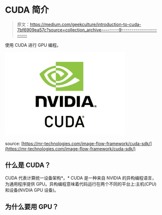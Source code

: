 # CUDA 简介

> 原文：<https://medium.com/geekculture/introduction-to-cuda-7bf6909ea57c?source=collection_archive---------9----------------------->

使用 CUDA 进行 GPU 编程。

![](img/d8309ed03f28b0f17431586782ff672a.png)

source: [https://mr-technologies.com/image-flow-framework/cuda-sdk/](https://mr-technologies.com/image-flow-framework/cuda-sdk/)

## 什么是 CUDA？

CUDA 代表计算统一设备架构*。* CUDA 是一种来自 NVIDIA 的异构编程语言，为通用程序提供 GPU。异构编程意味着代码运行在两个不同的平台上:主机(CPU)和设备(NVDIA GPU 设备)。

## 为什么要用 GPU？